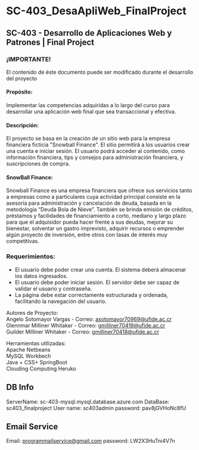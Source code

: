 # SC-403_DesaApliWeb_FinalProject
## SC-403 - Desarrollo de Aplicaciones Web y Patrones | Final Project

### ¡IMPORTANTE!
<p>El contenido de éste documento puede ser modificado durante el desarrollo del proyecto</p>

#### Propósito:
<p>Implementar las competencias adquiridas a lo largo del curso para desarrollar una aplicación web final que sea transaccional y efectiva.</p> 

#### Descripción:
<p>El proyecto se basa en la creación de un sitio web para la empresa financiera ficticia "Snowball Finance". El sitio permitirá a los usuarios crear una cuenta e iniciar
sesión. El usuario podrá acceder al contenido, como información financiera, tips y consejos para administración financiera, y suscripciones de compra.</p>

#### SnowBall Finance:
<p>Snowball Finance es una empresa financiera que ofrece sus servicios tanto a empresas como a particulares cuya actividad principal consiste en la asesoría para administración y cancelación de deuda, basada en la metodología “Deuda Bola de Nieve”. También se brinda emisión de créditos, préstamos y facilidades de financiamiento a corto, mediano y largo plazo para que el adquisidor pueda hacer frente a sus deudas, mejorar su bienestar, solventar un gastro imprevisto, adquirir recursos o emprender algún proyecto de inversión, entre otros con tasas de interés muy competitivas.</p>

### Requerimientos: 
<ul>
<li>El usuario debe poder crear una cuenta. El sistema deberá almacenar los datos ingresados.</li>
<li>El usuario debe poder iniciar sesión. El servidor debe ser capaz de validar el usuario y contraseña.</li>
<li>La página debe estar correctamente estructurada y ordenada, facilitando la navegación del usuario.</li>
</ul>

Autores de Proyecto:<br>
Angelo Sotomayor Vargas - Correo: asotomayor70969@ufide.ac.cr<br>
Glennmar Milliner Whitaker - Correo: gmilliner70419@ufide.ac.cr<br>
Guilder Milliner Whitaker - Correo: gmilliner70418@ufide.ac.cr<br>

Herramientas utilizadas:<br>
Apache Netbeans<br>
MySQL Workbech<br>
Java + CSS+ SpringBoot<br>
Clouding Computing Heruko<br>

## DB Info

ServerName: sc-403-mysql.mysql.database.azure.com
DataBase: sc403_finalproject
User name: sc403admin
password: pav8jGVHoNc8fU

## Email Service

Email: programmailservice@gmail.com password: LW2X3HuTni4V7n
